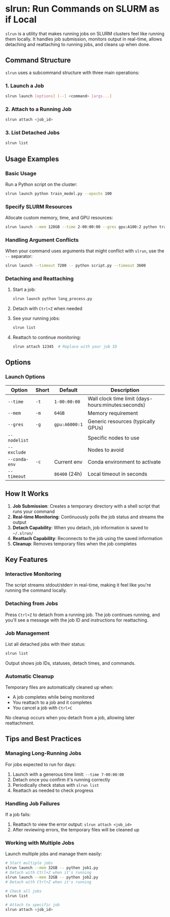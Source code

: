 # slrun: Run Commands on SLURM as if Local

`slrun` is a utility that makes running jobs on SLURM clusters feel like running them locally. It handles job submission, monitors output in real-time, allows detaching and reattaching to running jobs, and cleans up when done.

## Command Structure

`slrun` uses a subcommand structure with three main operations:

### 1. Launch a Job

```bash
slrun launch [options] [--] <command> [args...]
```

### 2. Attach to a Running Job

```bash
slrun attach <job_id>
```

### 3. List Detached Jobs

```bash
slrun list
```

## Usage Examples

### Basic Usage

Run a Python script on the cluster:

```bash
slrun launch python train_model.py --epochs 100
```

### Specify SLURM Resources

Allocate custom memory, time, and GPU resources:

```bash
slrun launch --mem 128GB --time 2-00:00:00 --gres gpu:A100:2 python train_model.py
```

### Handling Argument Conflicts

When your command uses arguments that might conflict with `slrun`, use the `--` separator:

```bash
slrun launch --timeout 7200 -- python script.py --timeout 3600
```

### Detaching and Reattaching

1. Start a job:
   ```bash
   slrun launch python long_process.py
   ```

2. Detach with `Ctrl+Z` when needed

3. See your running jobs:
   ```bash
   slrun list
   ```

4. Reattach to continue monitoring:
   ```bash
   slrun attach 12345  # Replace with your job ID
   ```

## Options

### Launch Options

| Option | Short | Default | Description |
|--------|-------|---------|-------------|
| `--time` | `-t` | `1-00:00:00` | Wall clock time limit (days-hours:minutes:seconds) |
| `--mem` | `-m` | `64GB` | Memory requirement |
| `--gres` | `-g` | `gpu:A6000:1` | Generic resources (typically GPUs) |
| `--nodelist` | | | Specific nodes to use |
| `--exclude` | | | Nodes to avoid |
| `--conda-env` | `-c` | Current env | Conda environment to activate |
| `--timeout` | | `86400` (24h) | Local timeout in seconds |

## How It Works

1. **Job Submission**: Creates a temporary directory with a shell script that runs your command
2. **Real-time Monitoring**: Continuously polls the job status and streams the output
3. **Detach Capability**: When you detach, job information is saved to `~/.slrun/`
4. **Reattach Capability**: Reconnects to the job using the saved information
5. **Cleanup**: Removes temporary files when the job completes

## Key Features

### Interactive Monitoring

The script streams stdout/stderr in real-time, making it feel like you're running the command locally.

### Detaching from Jobs

Press `Ctrl+Z` to detach from a running job. The job continues running, and you'll see a message with the job ID and instructions for reattaching.

### Job Management

List all detached jobs with their status:

```bash
slrun list
```

Output shows job IDs, statuses, detach times, and commands.

### Automatic Cleanup

Temporary files are automatically cleaned up when:
- A job completes while being monitored
- You reattach to a job and it completes
- You cancel a job with `Ctrl+C`

No cleanup occurs when you detach from a job, allowing later reattachment.

## Tips and Best Practices

### Managing Long-Running Jobs

For jobs expected to run for days:
1. Launch with a generous time limit: `--time 7-00:00:00`
2. Detach once you confirm it's running correctly
3. Periodically check status with `slrun list`
4. Reattach as needed to check progress

### Handling Job Failures

If a job fails:
1. Reattach to view the error output: `slrun attach <job_id>`
2. After reviewing errors, the temporary files will be cleaned up

### Working with Multiple Jobs

Launch multiple jobs and manage them easily:

```bash
# Start multiple jobs
slrun launch --mem 32GB -- python job1.py
# Detach with Ctrl+Z when it's running
slrun launch --mem 32GB -- python job2.py
# Detach with Ctrl+Z when it's running

# Check all jobs
slrun list

# Attach to specific job
slrun attach <job_id>
```
